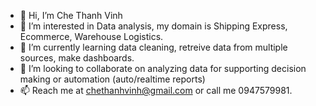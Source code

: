 - 👋 Hi, I’m Che Thanh Vinh
- 👀 I’m interested in Data analysis, my domain is Shipping Express, Ecommerce, Warehouse Logistics.
- 🌱 I’m currently learning data cleaning, retreive data from multiple sources, make dashboards.
- 💞️ I’m looking to collaborate on analyzing data for supporting decision making or automation (auto/realtime reports)
- 📫 Reach me at chethanhvinh@gmail.com or call me 0947579981.

<!---
tvinh32/tvinh32 is a ✨ special ✨ repository because its `README.md` (this file) appears on your GitHub profile.
You can click the Preview link to take a look at your changes.
--->
